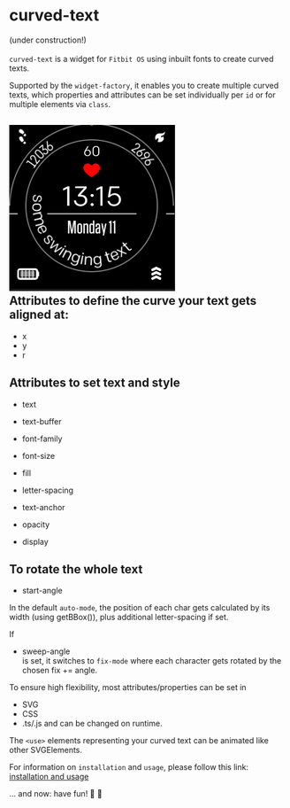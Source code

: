 curved-text
=
(under construction!)\
\
`curved-text` is a widget for `Fitbit OS` using inbuilt fonts to create curved texts.

Supported by the `widget-factory`, it enables you to create multiple curved texts, which properties and attributes can be set individually per `id` or for multiple elements via `class`.


![demo](curved_text_demo2.gif#center)\
Attributes to define the curve your text gets aligned at:
 -
 * x 
 * y
 * r

 Attributes to set text and style
 -
 * text
 * text-buffer
 * font-family
 * font-size
 * fill
 * letter-spacing
 * text-anchor

 * opacity
 * display

 To rotate the whole text
 -
 * start-angle

 In the default `auto-mode`, the position of each char gets calculated by its width (using getBBox()), plus additional letter-spacing if set.

If 
 * sweep-angle\
 is set, it switches to `fix-mode` where each character gets rotated by the chosen fix += angle.

 To ensure high flexibility, most attributes/properties can be set in
 * SVG
 * CSS
 * .ts/.js
 and can be changed on runtime.

 The `<use>` elements representing your curved text can be animated like other SVGElements.

For information on `installation` and `usage`, please follow this link:
[installation and usage](usage.md)

... and now: have fun! :slightly_smiling_face: :vulcan_salute:



 